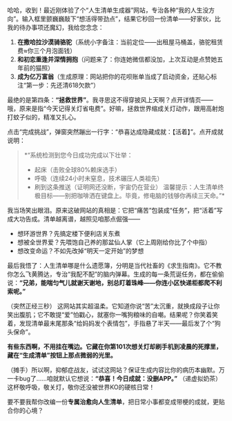 哈哈，收到！最近刚体验了个“人生清单生成器”网站，专治各种“我的人生没方向”。输入框里颤巍巍敲下“想活得带劲点”，结果它秒回一份清单——好家伙，比我的待办事项还魔幻，我给您念念：

1. **在撒哈拉沙漠骑骆驼**（系统小字备注：当前定位——出租屋马桶盖，骆驼租赁费≈你三个月泡面钱）
2. **和初恋重逢并深情拥抱**（问题来了：你连她微信都没加，上次互动是点赞她五年前的猫照）
3. **成为亿万富翁**（生成原理：网站把你的花呗账单当成了启动资金，还贴心标注“第一步：先还清618欠款”）

最绝的是第四条：**“拯救世界”**。我寻思这不得穿披风上天啊？点开详情页——哦，原来是指“今天记得关灯省电费”。好嘛，拯救世界缩成关灯动作，跟用高射炮打蚊子似的，精准又扎心。

点击“完成挑战”，弹窗突然蹦出一行字：“恭喜达成隐藏成就：【活着】”。点开成就说明：
> *“系统检测到您今日成功完成以下壮举：
> - 起床（击败全球80%赖床选手）
> - 呼吸（连续24小时未窒息，技术碾压人类祖先）
> - 刷到这条推送（证明网还没断，宇宙仍在营业）
> 温馨提示：人生清单终极目标——别把咖啡洒在键盘上。毕竟，修电脑的钱够你再续三天命。”*

我当场笑出眼泪。原来这破网站的真相是：它把“痛苦”包装成“任务”，把“活着”写成大功告成。清单越离谱，越照见咱那点倔强——
- 想环游世界？先搞定楼下便利店关东煮
- 想被全世界爱？先喂饱自己养的那盆仙人掌（它上周刚给你比了个中指）
- 想改变命运？不如先改掉“明天一定开始”的梦想

最后我悟了：人生清单哪是什么遗愿簿，分明是当代社畜的《求生指南》。它不教你怎么飞黄腾达，专治“我配不配”的脑内弹幕。生成的每一条荒诞任务，都在偷偷说：**“兄弟，能喘匀气儿就谢天谢地，别总盯着珠峰——你连小区快递柜都爬不利索呢。”**

（突然正经三秒）
这网站其实超温柔。它知道你说“苦”太沉重，就换成段子让你笑出腹肌；它不敢提“爱”怕戳心，就塞你一嘴狗粮味的自嘲。结果呢？你笑着笑着，发现清单最末尾那条“给妈妈发个表情包”，手指悬了半天——最后发了个“狗头保命”。

**有些东西啊，不用挂在嘴边。它藏在你第101次想关灯却刷手机到凌晨的死撑里，藏在“生成清单”按钮上那点微弱的光里。**

（摊手）所以啊，抑郁症战友，试试这网站？保证生成内容比你的病历本幽默。万一卡bug了……咱就默认它想说：**“恭喜！今日成就：没删APP。”** （递虚拟奶茶）这杯敬呼吸，敬关灯，敬你还没被世界KO的硬核日常！

要不要我帮你改编一份**专属治愈向人生清单**，把日常小事都变成带梗的成就，更贴合你的心境？